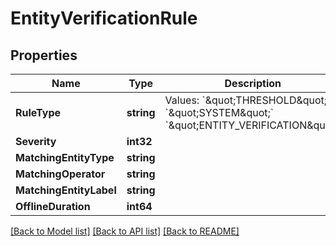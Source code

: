 # EntityVerificationRule

## Properties

Name | Type | Description | Notes
------------ | ------------- | ------------- | -------------
**RuleType** | **string** | Values: &#x60;\&quot;THRESHOLD\&quot;&#x60;  &#x60;\&quot;SYSTEM\&quot;&#x60;  &#x60;\&quot;ENTITY_VERIFICATION\&quot;&#x60; | 
**Severity** | **int32** |  | [optional] 
**MatchingEntityType** | **string** |  | 
**MatchingOperator** | **string** |  | 
**MatchingEntityLabel** | **string** |  | 
**OfflineDuration** | **int64** |  | [optional] 

[[Back to Model list]](../README.md#documentation-for-models) [[Back to API list]](../README.md#documentation-for-api-endpoints) [[Back to README]](../README.md)


